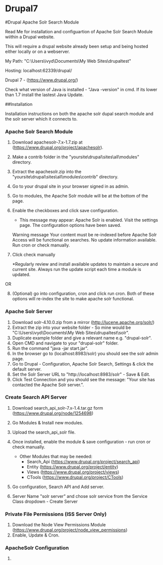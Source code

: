Drupal7
=======

#Drupal Apache Solr Search Module

Read Me for installation and configuartion of Apache Solr Search Module wiithin a Drupal website. 

This will require a drupal website already been setup and being hosted either locally or on a webserver.

My Path: "C:\Users\ivyd\Documents\My Web Sites\drupaltest"

Hosting: localhost:62339/drupal/

Drupal 7 - (https://www.drupal.org/) 

Check what version of Java is installed - "Java -version" in cmd. If its lower than 1.7 install the lastest Java Update.


##Installation

Installation instructions on both the apache solr dupal search module and the solr server which it connects to. 


### Apache Solr Search Module

1. Download apachesolr-7.x-1.7.zip at (https://www.drupal.org/project/apachesolr).
2. Make a contrib folder in the "yoursite\drupal\sites\all\modules" directory.
3. Extract the apachesolr.zip into the "yoursite\drupal\sites\all\modules\contrib" directory.
4. Go to your drupal site in your browser signed in as admin.
5. Go to modules, the Apache Solr module will be at the bottom of the page.
6. Enable the checkboxes and click save configuration. 

	* This message may appear: Apache Solr is enabled. Visit the settings page.
	The configuration options have been saved.

	Warning message
	Your content must be re-indexed before Apache Solr Access will be functional on searches.
	No update information available. Run cron or check manually.

7. Click check manually

	*Regularly review and install available updates to maintain a secure and current site. Always run the update script each time a module is updated.

OR 

8. (Optional) go into configuration, cron and click run cron. Both of these options will re-index the site to make apache solr functional. 

### Apache Solr Server

1. Download solr-4.10.0.zip from a mirror (http://lucene.apache.org/solr/)
2. Extract the zip into your website folder - So mine would be "C:\Users\ivyd\Documents\My Web Sites\drupaltest\solr".
3. Duplicate example folder and give a relevant name e.g. "drupal-solr".
4. Open CMD and navigate to your "drupal-solr" folder.
5. Run the command "java -jar start.jar".
6. In the browser go to (localhost:8983/solr) you should see the solr admin page. 
7. Go to Drupal - Configuration, Apache Solr Search, Settings & click the default server. 
8. Set the Solr Server URL to "http://localhost:8983/solr" - Save & Edit.
9. Click Test Connection and you should see the message: "Your site has contacted the Apache Solr server.".

### Create Search API Server

1. Download search_api_solr-7.x-1.4.tar.gz form (https://www.drupal.org/node/1254698)
2. Go Modules & Install new modules.
3. Upload the search_api_solr file.
4. Once installed, enable the module & save configuration - run cron or check manually. 

	* Other Modules that may be needed:
		- Search_Api (https://www.drupal.org/project/search_api)
		- Entity (https://www.drupal.org/project/entity)
		- Views (https://www.drupal.org/project/views)
		- CTools (https://www.drupal.org/project/CTools)

5. Go configuration, Search API and Add server. 
6. Server Name "solr server" and chose solr service from the Service Class dropdown - Create Server

### Private File Permissions (ISS Server Only)

1. Download the Node View Permissions Module (https://www.drupal.org/project/node_view_permissions)
2. Enable, Update & Cron. 

### ApacheSolr Configuration

1. 

